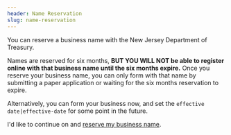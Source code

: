 ```yaml
---
header: Name Reservation
slug: name-reservation
---
```

You can reserve a business name with the New Jersey Department of Treasury. 

Names are reserved for six months, **BUT YOU WILL NOT be able to register online with that business name until the six months expire.** Once you reserve your business name, you can only form with that name by submitting a paper application or waiting for the six months reservation to expire.

Alternatively, you can form your business now, and set the `effective date|effective-date` for some point in the future.

I'd like to continue on and [reserve my business name](https://www.njportal.com/dor/businessamendments).